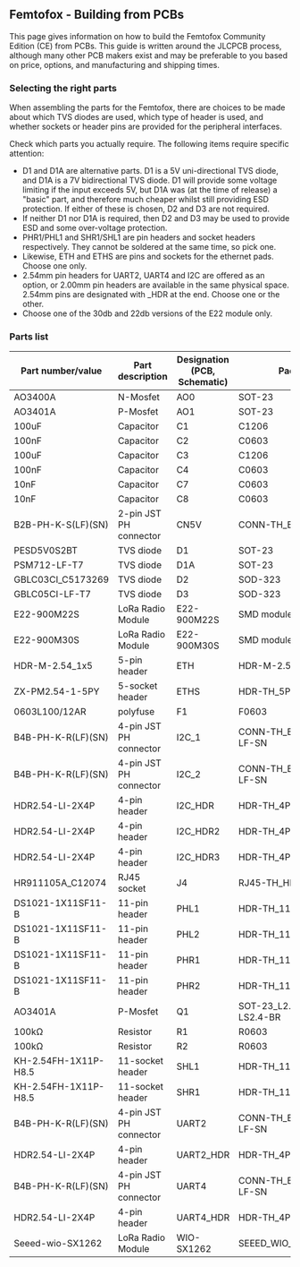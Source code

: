 ## Femtofox - Building from PCBs

This page gives information on how to build the Femtofox  Community Edition (CE) from PCBs. This guide is written around the JLCPCB process, although many other PCB makers exist and may be preferable to you based on price, options, and manufacturing and shipping times.

### Selecting the right parts
When assembling the parts for the Femtofox, there are choices to be made about which TVS diodes are used, which type of header is used, and whether sockets or header pins are provided for the peripheral interfaces.

Check which parts you actually require. The following items require specific attention:
 - D1 and D1A are alternative parts. D1 is a 5V uni-directional TVS diode, and D1A is a 7V bidirectional TVS diode. D1 will provide some voltage limiting if the input exceeds 5V, but D1A was (at the time of release) a "basic" part, and therefore much cheaper whilst still providing ESD protection. If either of these is chosen, D2 and D3 are not required.
 - If neither D1 nor D1A is required, then D2 and D3 may be used to provide ESD and some over-voltage protection.
 - PHR1/PHL1 and SHR1/SHL1 are pin headers and socket headers respectively. They cannot be soldered at the same time, so pick one.
 - Likewise, ETH and ETHS are pins and sockets for the ethernet pads. Choose one only.
 - 2.54mm pin headers for UART2, UART4 and I2C are offered as an option, or 2.00mm pin headers are available in the same physical space. 2.54mm pins are designated with _HDR at the end. Choose one or the other.
 - Choose one of the 30db and 22db versions of the E22 module only.

### Parts list

| Part number/value    | Part description       | Designation (PCB, Schematic) | Packaging                       |
|----------------------|------------------------|------------------------------|---------------------------------|
| AO3400A              | N-Mosfet               | AO0                          | SOT-23                          |
| AO3401A              | P-Mosfet               | AO1                          | SOT-23                          |
| 100uF                | Capacitor              | C1                           | C1206                           |
| 100nF                | Capacitor              | C2                           | C0603                           |
| 100uF                | Capacitor              | C3                           | C1206                           |
| 100nF                | Capacitor              | C4                           | C0603                           |
| 10nF                 | Capacitor              | C7                           | C0603                           |
| 10nF                 | Capacitor              | C8                           | C0603                           |
| B2B-PH-K-S(LF)(SN)   | 2-pin JST PH connector | CN5V                         | CONN-TH_B2B-PH-K-S              |
| PESD5V0S2BT          | TVS diode              | D1                           | SOT-23                          |
| PSM712-LF-T7         | TVS diode              | D1A                          | SOT-23                          |
| GBLC03CI_C5173269    | TVS diode              | D2                           | SOD-323                         |
| GBLC05CI-LF-T7       | TVS diode              | D3                           | SOD-323                         |
| E22-900M22S          | LoRa Radio Module      | E22-900M22S                  | SMD module                      |
| E22-900M30S          | LoRa Radio Module      | E22-900M30S                  | SMD module                      |
| HDR-M-2.54_1x5       | 5-pin header           | ETH                          | HDR-M-2.54_1X5                  |
| ZX-PM2.54-1-5PY      | 5-socket header        | ETHS                         | HDR-TH_5P-P2.54-V-F-B           |
| 0603L100/12AR        | polyfuse               | F1                           | F0603                           |
| B4B-PH-K-R(LF)(SN)   | 4-pin JST PH connector | I2C_1                        | CONN-TH_B4B-PH-K-S-LF-SN        |
| B4B-PH-K-R(LF)(SN)   | 4-pin JST PH connector | I2C_2                        | CONN-TH_B4B-PH-K-S-LF-SN        |
| HDR2.54-LI-2X4P      | 4-pin header           | I2C_HDR                      | HDR-TH_4P-P2.54-V-M             |
| HDR2.54-LI-2X4P      | 4-pin header           | I2C_HDR2                     | HDR-TH_4P-P2.54-V-M             |
| HDR2.54-LI-2X4P      | 4-pin header           | I2C_HDR3                     | HDR-TH_4P-P2.54-V-M             |
| HR911105A_C12074     | RJ45 socket            | J4                           | RJ45-TH_HR911105A               |
| DS1021-1X11SF11-B    | 11-pin header          | PHL1                         | HDR-TH_11P-P2.54-V-M            |
| DS1021-1X11SF11-B    | 11-pin header          | PHL2                         | HDR-TH_11P-P2.54-V-M            |
| DS1021-1X11SF11-B    | 11-pin header          | PHR1                         | HDR-TH_11P-P2.54-V-M            |
| DS1021-1X11SF11-B    | 11-pin header          | PHR2                         | HDR-TH_11P-P2.54-V-M            |
| AO3401A              | P-Mosfet               | Q1                           | SOT-23_L2.9-W1.3-P1.90-LS2.4-BR |
| 100kΩ                | Resistor               | R1                           | R0603                           |
| 100kΩ                | Resistor               | R2                           | R0603                           |
| KH-2.54FH-1X11P-H8.5 | 11-socket header       | SHL1                         | HDR-TH_11P-P2.54-V-F-2          |
| KH-2.54FH-1X11P-H8.5 | 11-socket header       | SHR1                         | HDR-TH_11P-P2.54-V-F-2          |
| B4B-PH-K-R(LF)(SN)   | 4-pin JST PH connector | UART2                        | CONN-TH_B4B-PH-K-S-LF-SN        |
| HDR2.54-LI-2X4P      | 4-pin header           | UART2_HDR                    | HDR-TH_4P-P2.54-V-M             |
| B4B-PH-K-R(LF)(SN)   | 4-pin JST PH connector | UART4                        | CONN-TH_B4B-PH-K-S-LF-SN        |
| HDR2.54-LI-2X4P      | 4-pin header           | UART4_HDR                    | HDR-TH_4P-P2.54-V-M             |
| Seeed-wio-SX1262     | LoRa Radio Module      | WIO-SX1262                   | SEEED_WIO_SX1262_NOSILK         |
<!--stackedit_data:
eyJoaXN0b3J5IjpbLTU0Mjk0ODY2NCwtMTQzNzU5NzUyOCwyNj
IwMjM5OF19
-->